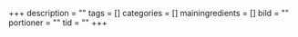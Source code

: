 +++
description = ""
tags = []
categories = []
mainingredients = []
bild = ""
portioner = ""
tid = ""
+++
